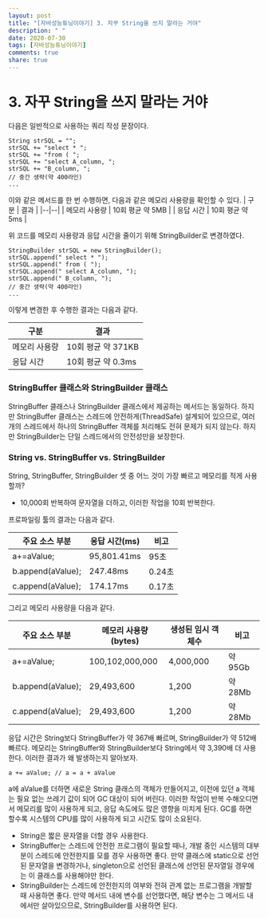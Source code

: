 ```yaml
---
layout: post
title: "[자바성능튜닝이야기] 3. 자꾸 String을 쓰지 말라는 거야"
description: " "
date: 2020-07-30
tags: [자바성능튜닝이야기]
comments: true
share: true
---
```



# 3. 자꾸 String을 쓰지 말라는 거야

다음은 일반적으로 사용하는 쿼리 작성 문장이다.

```
String strSQL = "";
strSQL += "select * ";
strSQL += "from ( ";
strSQL += "select A_column, ";
strSQL += "B_column, ";
// 중간 생략(약 400라인)
...

```

이와 같은 메서드를 한 번 수행하면, 다음과 같은 메모리 사용량을 확인할 수 있다.
| 구분 | 결과 |
|--|--|
| 메모리 사용량 | 10회 평균 약 5MB |
| 응답 시간 | 10회 평균 약 5ms |



위 코드를 메모리 사용량과 응답 시간을 줄이기 위해 StringBuilder로 변경하였다.

```
StringBuilder strSQL = new StringBuilder();
strSQL.append(" select * ");
strSQL.append(" from ( ");
strSQL.append(" select A_column, ");
strSQL.append(" B_column, ");
// 중간 생략(약 400라인)
...

```

이렇게 변경한 후 수행한 결과는 다음과 같다.

| 구분 | 결과 |
|--|--|
| 메모리 사용량 | 10회 평균 약 371KB |
| 응답 시간 | 10회 평균 약 0.3ms |


### StringBuffer 클래스와 StringBuilder 클래스

StringBuffer 클래스나 StringBuilder 클래스에서 제공하는 메서드는 동일하다. 하지만 StringBuffer 클래스는 스레드에 안전하게(ThreadSafe) 설계되어 있으므로, 여러 개의 스레드에서 하나의 StringBuffer 객체를 처리해도 전혀 문제가 되지 않는다. 하지만 StringBuilder는 단일 스레드에서의 안전성만을 보장한다.

### String vs. StringBuffer vs. StringBuilder

String, StringBuffer, StringBuilder 셋 중 어느 것이 가장 빠르고 메모리를 적게 사용할까?

-   10,000회 반복하여 문자열을 더하고, 이러한 작업을 10회 반복한다.

프로파일링 툴의 결과는 다음과 같다.

| 주요 소스 부분 | 응답 시간(ms) | 비고 |
|--|--|--|
| a+=aValue; | 95,801.41ms | 95초 |
| b.append(aValue); | 247.48ms | 0.24초 |
| c.append(aValue); | 174.17ms | 0.17초 |



그리고 메모리 사용량을 다음과 같다.

| 주요 소스 부분 | 메모리 사용량(bytes) | 생성된 임시 객체수 | 비고 |
|--|--|--|--|
| a+=aValue; | 100,102,000,000 | 4,000,000 | 약 95Gb |
| b.append(aValue); | 29,493,600 | 1,200 | 약 28Mb |
| c.append(aValue); | 29,493,600 | 1,200 | 약 28Mb |


응답 시간은 String보다 StringBuffer가 약 367배 빠르며, StringBuilder가 약 512배 빠르다. 메모리는 StringBuffer와 StringBuilder보다 String에서 약 3,390배 더 사용한다. 이러한 결과가 왜 발생하는지 알아보자.

```
a += aValue; // a = a + aValue

```

a에 aValue를 더하면 새로운 String 클래스의 객체가 만들어지고, 이전에 있던 a 객체는 필요 없는 쓰레기 값이 되어 GC 대상이 되어 버린다. 이러한 작업이 반복 수해오디면서 메모리를 많이 사용하게 되고, 응답 속도에도 많은 영향을 미치게 된다. GC를 하면 할수록 시스템의 CPU를 많이 사용하게 되고 시간도 많이 소요된다.

-   String은 짧은 문자열을 더할 경우 사용한다.
-   StringBuffer는 스레드에 안전한 프로그램이 필요할 때나, 개발 중인 시스템의 대부분이 스레드에 안전한지를 모를 경우 사용하면 좋다. 만약 클래스에 static으로 선언된 문자열을 변경하거나, singleton으로 선언된 클래스에 선언된 문자열일 경우에는 이 클래스를 사용해야만 한다.
-   StringBuilder는 스레드에 안전한지의 여부와 전혀 관계 없는 프로그램을 개발할 때 사용하면 좋다. 만약 메서드 내에 변수를 선언했다면, 해당 변수는 그 메서드 내에서만 살아있으므로, StringBuilder를 사용하면 된다.